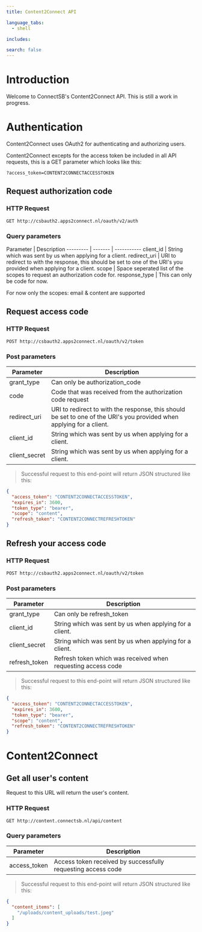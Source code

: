 ```yaml
---
title: Content2Connect API

language_tabs:
  - shell

includes:

search: false
---
```


# Introduction

Welcome to ConnectSB's Content2Connect API. This is still a work in progress.

# Authentication

Content2Connect uses OAuth2 for authenticating and authorizing users.

Content2Connect excepts for the access token be included in all API requests, this is a GET parameter which looks like this:

`?access_token=CONTENT2CONNECTACCESSTOKEN`

## Request authorization code

### HTTP Request
`GET http://csbauth2.apps2connect.nl/oauth/v2/auth`

### Query parameters
Parameter | Description
--------- | ------- | -----------
client_id | String which was sent by us when applying for a client.
redirect_uri | URI to redirect to with the response, this should be set to one of the URI's you provided when applying for a client.
scope | Space seperated list of the scopes to request an authorization code for.
response_type | This can only be code for now.

<aside class="notice">
  For now only the scopes: email & content are supported
</aside>

## Request access code

### HTTP Request
`POST http://csbauth2.apps2connect.nl/oauth/v2/token`

### Post parameters
Parameter | Description
--------- | -----------
grant_type | Can only be authorization_code
code | Code that was received from the authorization code request
redirect_uri | URI to redirect to with the response, this should be set to one of the URI's you provided when applying for a client.
client_id | String which was sent by us when applying for a client.
client_secret | String which was sent by us when applying for a client.


> Successful request to this end-point will return JSON structured like this:

```json
{
  "access_token": "CONTENT2CONNECTACCESSTOKEN",
  "expires_in": 3600,
  "token_type": "bearer",
  "scope": "content",
  "refresh_token": "CONTENT2CONNECTREFRESHTOKEN"
}
```

## Refresh your access code

### HTTP Request
`POST http://csbauth2.apps2connect.nl/oauth/v2/token`

### Post parameters
Parameter | Description
--------- | ---------
grant_type | Can only be refresh_token
client_id | String which was sent by us when applying for a client.
client_secret | String which was sent by us when applying for a client.
refresh_token | Refresh token which was received when requesting access code

> Successful request to this end-point will return JSON structured like this:

```json
{
  "access_token": "CONTENT2CONNECTACCESSTOKEN",
  "expires_in": 3600,
  "token_type": "bearer",
  "scope": "content",
  "refresh_token": "CONTENT2CONNECTREFRESHTOKEN"
}
```

# Content2Connect

## Get all user's content

Request to this URL will return the user's content.

### HTTP Request
`GET http://content.connectsb.nl/api/content`

### Query parameters
Parameter | Description
--------- | -----------
access_token | Access token received by successfully requesting access code

> Successful request to this end-point will return JSON structured like this:

```json
{
  "content_items": [
    "/uploads/content_uploads/test.jpeg"
  ]
}
```


